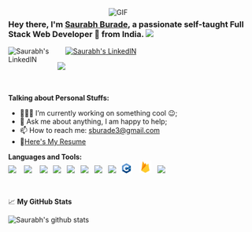 
<img align="right" alt="GIF" src="https://github.com/abhisheknaiidu/abhisheknaiidu/blob/master/code.gif?raw=true" width="300" /> 

### Hey there, I'm [Saurabh Burade](https://github.com/saurabhburade), a passionate self-taught Full Stack Web Developer 🚀 from India. <img src="https://media.giphy.com/media/hvRJCLFzcasrR4ia7z/giphy.gif" width=25/> 
<a  href="https://www.linkedin.com/in/saurabh-burade-8371ab182/">
  <img align="left" alt="Saurabh's LinkedIN" width="100px" src="https://img.shields.io/badge/LinkedIn-0077B5?style=for-the-badge&logo=linkedin&logoColor=white" />
</a> &nbsp; &nbsp; <a  href="mailto:sburade3@gmail.com">
  <img  alt="Saurabh's LinkedIN" width="75px" src="https://img.shields.io/badge/Gmail-D14836?style=for-the-badge&logo=gmail&logoColor=white" />
</a>

<br/>

![](https://visitor-badge.glitch.me/badge?page_id=saurabhburade.saurabhburade)

<br />





  
**Talking about Personal Stuffs:**

- 👨🏽‍💻 I’m currently working on something cool :wink:;
- 💬 Ask me about anything, I am happy to help;
- 📫 How to reach me: sburade3@gmail.com
- 📝[Here's My Resume](https://drive.google.com/file/d/1ORBnAQ_XgFFvcXNphrUQp__n37Civh26/view?usp=sharing)

**Languages and Tools:**  
<img height="25" src="https://img.shields.io/badge/HTML-239120?style=for-the-badge&logo=html5&logoColor=white">&nbsp; &nbsp; <img height="25" src="https://img.shields.io/badge/CSS-239120?style=for-the-badge&logo=css3&logoColor=white"> &nbsp; &nbsp;<img height="20" src="https://img.shields.io/badge/JavaScript-F7DF1E?style=for-the-badge&logo=javascript&logoColor=black">&nbsp; &nbsp;<img height="25" src="https://img.shields.io/badge/React-20232A?style=for-the-badge&logo=react&logoColor=61DAFB">&nbsp; &nbsp;<img height="25" src="https://img.shields.io/badge/React_Router-CA4245?style=for-the-badge&logo=react-router&logoColor=white">&nbsp; &nbsp;<img height="25" src="https://img.shields.io/badge/Redux-593D88?style=for-the-badge&logo=redux&logoColor=white">&nbsp; &nbsp;<img height="25" src="https://img.shields.io/badge/Express.js-404D59?style=for-the-badge">&nbsp; &nbsp;<img height="25" src="https://img.shields.io/badge/Node.js-43853D?style=for-the-badge&logo=node.js&logoColor=white">&nbsp; &nbsp;<img height="20" src="https://raw.githubusercontent.com/github/explore/80688e429a7d4ef2fca1e82350fe8e3517d3494d/topics/cpp/cpp.png"> &nbsp; &nbsp;<img height="25" src="https://raw.githubusercontent.com/github/explore/80688e429a7d4ef2fca1e82350fe8e3517d3494d/topics/firebase/firebase.png">&nbsp; &nbsp;<img height="25" src="https://img.shields.io/badge/GitHub-100000?style=for-the-badge&logo=github&logoColor=white">

<br>


📈 **My GitHub Stats**



![Saurabh's github stats](https://github-readme-stats.vercel.app/api?username=saurabhburade&show_icons=true)
